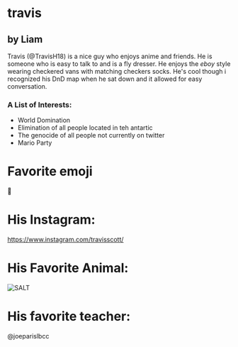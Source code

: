 # travis
## by Liam
Travis (@TravisH18) is a nice guy who enjoys anime and friends. He is someone who is easy to talk to and is a fly dresser. He enjoys the *eboy* style wearing checkered vans with matching checkers socks. He's cool though i recognized his DnD map when he sat down and it allowed for easy conversation. 
### A List of Interests:
* World Domination
* Elimination of all people located in teh antartic 
* The genocide of all people not currently on twitter
* Mario Party

# Favorite emoji
:guitar:

# His Instagram: 
https://www.instagram.com/travisscott/

# His Favorite Animal:
![SALT](https://assets3.thrillist.com/v1/image/2543462/size/tmg-article_tall.jpg)

# His favorite teacher:
@joeparislbcc
